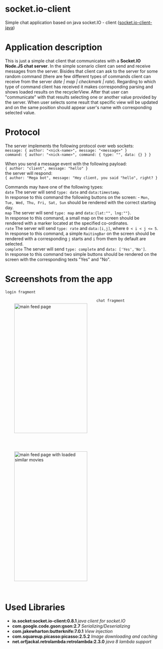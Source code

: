 # socket.io-client

<p>
Simple chat application based on java socket.IO - client (<a href="https://github.com/socketio/socket.io-client-java">socket.io-client-java</a>)
</p>

# Application description
<p>
This is just a simple chat client that communicates with a <b>Socket.IO Node.JS chat server</b>. In the simple scenario client can send and receive messages from the server. Bisides that client can ask to the server for some random command (there are few different types of commands client can receive from the server <i>date | map | checkmark | rate</i>). Regarding to which type of command client has received it makes corresponding parsing and shows loaded results on the recyclerView. After that user can "communicate" with that results selecting one or another value provided by the server. When user selects some result that specific view will be updated and on the same position should appear user's name with corresponding selected value.    
</p>

# Protocol
The server implements the following protocol over web sockets:<br/>
`message: { author: "<nick-name>", message: "<message>" }`<br/> 
`command: { author: "<nick-name>", command: { type: "", data: {} } }`<br/>

When you send a message event with the following payload:<br/>
`{ author: "client", message: "hello" }`<br/>
the server will respond:<br/>
`{ author: "Mega bot", message: "Hey client, you said "hello", right? }`<br/> 

Commands may have one of the following types:<br/>
`date`  The server will send `type: date` and `data:timestamp`.<br/>
In response to this command the following buttons on the screen: - `Mon, Tue, Wed, Thu, Fri, Sat, Sun` should be rendered with the correct starting day.<br/>
`map`  The server will send `type: map` and `data:{lat:"", lng:""}`.<br/>
In response to this command, a small map on the screen should be rendered with a marker located at the specified co-ordinates.<br/> 
`rate`  The server will send `type: rate` and `data:[i,j]`, where `0 < i < j <= 5`.<br/>
In response to this command, a simple `RaitingBar` on the screen should be rendered with a corresponding `j` starts and `i` from them by default are selected.<br/>
`complete`  The server will send `type: complete` and `data: ['Yes','No']`.<br/>
In response to this command two simple buttons should be rendered on the screen with the corresponding texts "Yes" and "No".<br/>

# Screenshots from the app
`login fragment`<br/>
<img src="https://cloud.githubusercontent.com/assets/11542701/19382694/a4f867fc-9201-11e6-875f-8b92c6557712.png" width="240px" height="426px" style="float: left; display:inline; margin: 30px;" alt="main feed page"></img>

`chat fragment`<br/>
<img src="https://cloud.githubusercontent.com/assets/11542701/19382731/c1f182b2-9201-11e6-9850-e61c4f384d47.png" width="240px" height="426px" style="margin: 30px;" alt="main feed page with loaded similar movies"></img>


# Used Libraries
<ul>
  <li><b>io.socket:socket.io-client:0.8.1</b> <i>java client for socket.IO</i>
  <li><b>com.google.code.gson:gson:2.7</b> <i>Serializing/Deserializing</i>
  <li><b>com.jakewharton:butterknife:7.0.1</b> <i>View injection</i>
  <li><b>com.squareup.picasso:picasso:2.5.2</b> <i>Image downloading and caching</i>
  <li><b>net.orfjackal.retrolambda:retrolambda:2.3.0</b> <i>java 8 lambda support</i>
</ul>
